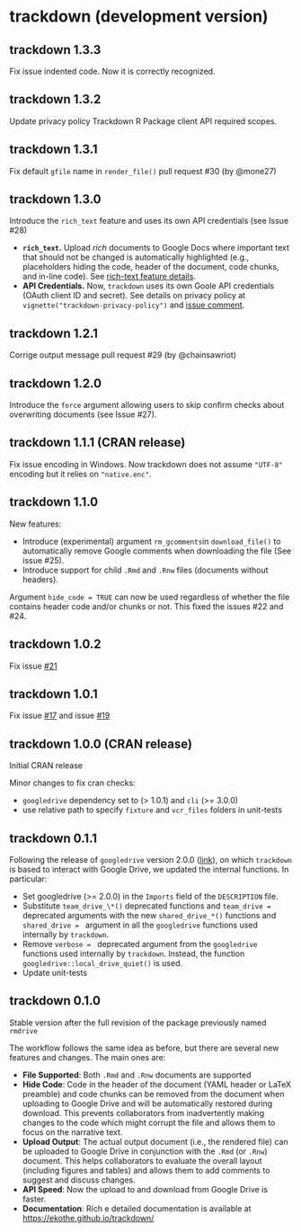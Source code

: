 # trackdown (development version)

## trackdown 1.3.3

Fix issue indented code. Now it is correctly recognized.

## trackdown 1.3.2

Update privacy policy Trackdown R Package client API required scopes.  

## trackdown 1.3.1

Fix default `gfile` name in `render_file()` pull request #30 (by @mone27)

## trackdown 1.3.0

Introduce the `rich_text` feature and uses its own API credentials (see Issue #28)

- **`rich_text`.** Upload *rich* documents to Google Docs where important text that should not be changed is automatically highlighted (e.g., placeholders hiding the code, header of the document, code chunks, and in-line code). See [rich-text feature details]( https://claudiozandonella.github.io/trackdown/articles/trackdown-features.html#rich-text).
- **API Credentials.** Now, `trackdown` uses its own Goole API credentials (OAuth client ID and secret). See details on privacy policy at `vignette("trackdown-privacy-policy")` and [issue comment](https://github.com/ClaudioZandonella/trackdown/issues/28#issuecomment-1057195007).

## trackdown 1.2.1

Corrige output message pull request #29 (by @chainsawriot)

## trackdown 1.2.0

Introduce the `force` argument allowing users to skip confirm checks about overwriting documents (see Issue #27).

## trackdown 1.1.1 (CRAN release)

Fix issue encoding in Windows. Now trackdown does not assume `"UTF-8"` encoding but it relies on `"native.enc"`.

## trackdown 1.1.0

New features:
 
- Introduce (experimental) argument `rm_gcomments`in `download_file()` to automatically remove Google comments when downloading the file (See issue #25).   
- Introduce support for child `.Rmd` and `.Rnw` files (documents without headers).

Argument `hide_code = TRUE` can now be used regardless of whether the file contains header code and/or chunks or not. This fixed the issues #22 and #24.

## trackdown 1.0.2

Fix issue [#21](https://github.com/ClaudioZandonella/trackdown/issues/21)

## trackdown 1.0.1

Fix issue [#17](https://github.com/ClaudioZandonella/trackdown/issues/17) and issue [#19](https://github.com/ClaudioZandonella/trackdown/issues/19)

## trackdown 1.0.0 (CRAN release)

Initial CRAN release

Minor changes to fix cran checks:

- `googledrive` dependency set to (> 1.0.1) and `cli` (>= 3.0.0)
- use relative path to specify  `fixture` and `vcr_files` folders in unit-tests


## trackdown 0.1.1

Following the release of `googledrive` version 2.0.0 ([link](https://www.tidyverse.org/blog/2021/07/googledrive-2-0-0/)), on which `trackdown` is based to interact with Google Drive, we updated the internal functions. In particular:

- Set googledrive (>= 2.0.0) in the `Imports` field of the `DESCRIPTION` file.
- Substitute `team_drive_\*()` deprecated functions and `team_drive =` deprecated arguments with the new `shared_drive_*()` functions and `shared_drive = ` argument in all the `googledrive` functions used internally by `trackdown`.
- Remove `verbose = ` deprecated argument from the `googledrive` functions used internally by `trackdown`. Instead, the function `googledrive::local_drive_quiet()` is used.
- Update unit-tests


## trackdown 0.1.0

Stable version after the full revision of the package previously named `rmdrive`

The workflow follows the same idea as before, but there are several new features and changes. The main ones are:

- **File Supported**: Both `.Rmd` and `.Rnw` documents are supported
- **Hide Code**: Code in the header of the document (YAML header or LaTeX preamble) and code chunks can be removed from the document when uploading to Google Drive and will be automatically restored during download. This prevents collaborators from inadvertently making changes to the code which might corrupt the file and allows them to focus on the narrative text.
-  **Upload Output**: The actual output document (i.e., the rendered file) can be uploaded to Google Drive in conjunction with the `.Rmd` (or `.Rnw`) document. This helps collaborators to evaluate the overall layout (including figures and tables) and allows them to add comments to suggest and discuss changes.
- **API Speed**:  Now the upload to and download from Google Drive is faster.
-  **Documentation**: Rich e detailed documentation is available at https://ekothe.github.io/trackdown/
